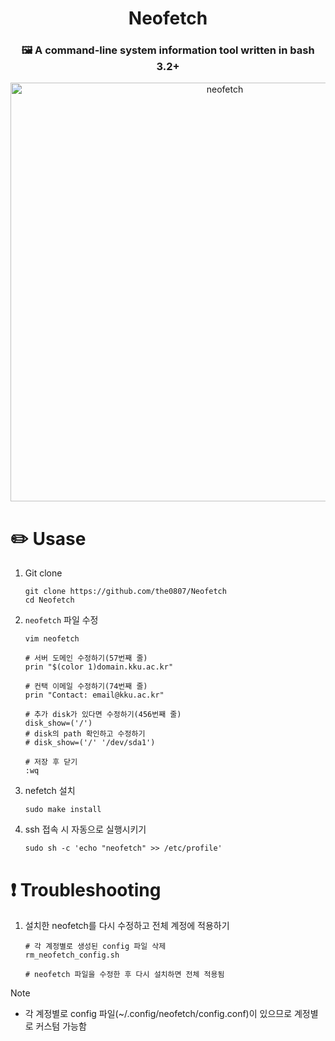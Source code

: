 <div align="center">

# Neofetch

### 🖼️  A command-line system information tool written in bash 3.2+

<img width="670" alt="neofetch" src="https://github.com/user-attachments/assets/ad0e1c73-2b39-4953-a0f3-73ca54e214fa" />

</div>

# ✏️ Usase

1. Git clone

    ``` shell
    git clone https://github.com/the0807/Neofetch
    cd Neofetch
    ```

2. `neofetch` 파일 수정

    ``` shell
    vim neofetch
    ```

    ``` shell
    # 서버 도메인 수정하기(57번째 줄)
    prin "$(color 1)domain.kku.ac.kr"

    # 컨택 이메일 수정하기(74번째 줄)
    prin "Contact: email@kku.ac.kr"

    # 추가 disk가 있다면 수정하기(456번째 줄)
    disk_show=('/')
    # disk의 path 확인하고 수정하기
    # disk_show=('/' '/dev/sda1')
    ```

    ``` shell
    # 저장 후 닫기
    :wq
    ```

3. nefetch 설치

    ``` shell
    sudo make install
    ```

4. ssh 접속 시 자동으로 실행시키기

    ``` shell
    sudo sh -c 'echo "neofetch" >> /etc/profile'
    ```

# ❗️ Troubleshooting

1. 설치한 neofetch를 다시 수정하고 전체 계정에 적용하기

    ``` shell
    # 각 계정별로 생성된 config 파일 삭제
    rm_neofetch_config.sh

    # neofetch 파일을 수정한 후 다시 설치하면 전체 적용됨
    ```

> [!Note]
> - 각 계정별로 config 파일(~/.config/neofetch/config.conf)이 있으므로 계정별로 커스텀 가능함